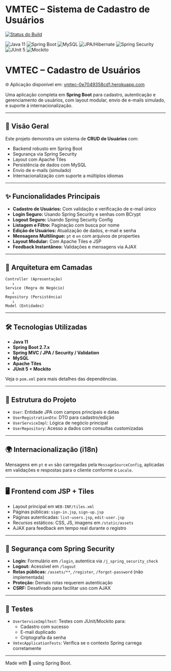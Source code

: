 # VMTEC – Sistema de Cadastro de Usuários

[![Status do Build](https://img.shields.io/badge/build-passing-brightgreen.svg)](https://github.com/)


<p align="left">
  <img src="https://img.shields.io/badge/Java-11-red.svg" alt="Java 11">
  <img src="https://img.shields.io/badge/Spring_Boot-2.7.x-brightgreen.svg" alt="Spring Boot">
  <img src="https://img.shields.io/badge/MySQL-Database-blue.svg" alt="MySQL">
  <img src="https://img.shields.io/badge/JPA-Hibernate-orange.svg" alt="JPA/Hibernate">
  <img src="https://img.shields.io/badge/Spring_Security-secure-green.svg" alt="Spring Security">
  <img src="https://img.shields.io/badge/JUnit-5-lightgrey.svg" alt="JUnit 5">
  <img src="https://img.shields.io/badge/Mockito-testing-blueviolet.svg" alt="Mockito">
</p>

# VMTEC – Cadastro de Usuários

🌐 Aplicação disponível em: [vmtec-0e7049358cd1.herokuapp.com](https://vmtec-0e7049358cd1.herokuapp.com/)

Uma aplicação completa em **Spring Boot** para cadastro, autenticação e gerenciamento de usuários, com layout modular, envio de e-mails simulado, e suporte à internacionalização.

---

## 🚀 Visão Geral

Este projeto demonstra um sistema de **CRUD de Usuários** com:

- Backend robusto em Spring Boot
- Segurança via Spring Security
- Layout com Apache Tiles
- Persistência de dados com MySQL
- Envio de e-mails (simulado)
- Internacionalização com suporte a múltiplos idiomas


---

## ✨ Funcionalidades Principais

- **Cadastro de Usuários:** Com validação e verificação de e-mail único
- **Login Seguro:** Usando Spring Security e senhas com BCrypt
- **Logout Seguro:** Usando Spring Security Config
- **Listagem e Filtro:** Paginação com busca por nome
- **Edição de Usuários:** Atualização de dados, e-mail e senha
- **Mensagens Multilíngue:** `pt` e `en` com arquivos de properties
- **Layout Modular:** Com Apache Tiles e JSP
- **Feedback Instantâneo:** Validações e mensagens via AJAX

---

## 🧠 Arquitetura em Camadas

```
Controller (Apresentação)
   ↓
Service (Regra de Negócio)
   ↓
Repository (Persistência)
   ↓
Model (Entidades)
```

---

## 🛠️ Tecnologias Utilizadas

- **Java 11**
- **Spring Boot 2.7.x**
- **Spring MVC / JPA / Security / Validation**
- **MySQL**
- **Apache Tiles**
- **JUnit 5 + Mockito**

Veja o `pom.xml` para mais detalhes das dependências.

---

## 📁 Estrutura do Projeto

- `User`: Entidade JPA com campos principais e datas
- `UserRegistrationDto`: DTO para cadastro/edição
- `UserServiceImpl`: Lógica de negócio principal
- `UserRepository`: Acesso a dados com consultas customizadas

---

## 🌍 Internacionalização (i18n)

Mensagens em `pt` e `en` são carregadas pela `MessageSourceConfig`, aplicadas em validações e respostas para o cliente conforme o `Locale`.

---

## 🖥️ Frontend com JSP + Tiles

- Layout principal em `WEB-INF/tiles.xml`
- Páginas públicas: `sign-in.jsp`, `sign-up.jsp`
- Páginas autenticadas: `list-users.jsp`, `edit-user.jsp`
- Recursos estáticos: CSS, JS, imagens em `/static/assets`
- AJAX para feedback em tempo real durante o registro

---

## 🔐 Segurança com Spring Security

- **Login:** Formulário em `/login`, autentica via `/j_spring_security_check`
- **Logout:** Acessível em `/logout`
- **Rotas públicas:** `/assets/**`, `/register`, `/forgot-password` (não implementada)
- **Proteção:** Demais rotas requerem autenticação
- **CSRF:** Desativado para facilitar uso com AJAX

---

## 🧪 Testes

- `UserServiceImplTest`: Testes com JUnit/Mockito para:
  - Cadastro com sucesso
  - E-mail duplicado
  - Criptografia da senha
- `VmtecApplicationTests`: Verifica se o contexto Spring carrega corretamente

---

Made with 💚 using Spring Boot.
